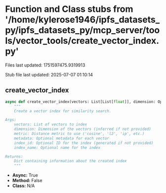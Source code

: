 # Function and Class stubs from '/home/kylerose1946/ipfs_datasets_py/ipfs_datasets_py/mcp_server/tools/vector_tools/create_vector_index.py'

Files last updated: 1751597475.9319913

Stub file last updated: 2025-07-07 01:10:14

## create_vector_index

```python
async def create_vector_index(vectors: List[List[float]], dimension: Optional[int] = None, metric: str = "cosine", metadata: Optional[List[Dict[str, Any]]] = None, index_id: Optional[str] = None, index_name: Optional[str] = None) -> Dict[str, Any]:
    """
    Create a vector index for similarity search.

Args:
    vectors: List of vectors to index
    dimension: Dimension of the vectors (inferred if not provided)
    metric: Distance metric to use ('cosine', 'l2', 'ip', etc.)
    metadata: Optional metadata for each vector
    index_id: Optional ID for the index (generated if not provided)
    index_name: Optional name for the index

Returns:
    Dict containing information about the created index
    """
```
* **Async:** True
* **Method:** False
* **Class:** N/A
